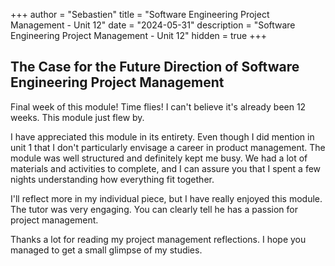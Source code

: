 +++
author = "Sebastien"
title = "Software Engineering Project Management - Unit 12"
date = "2024-05-31"
description = "Software Engineering Project Management - Unit 12"
hidden = true
+++

## The Case for the Future Direction of Software Engineering Project Management

Final week of this module! Time flies! I can't believe it's already been 12 weeks. This module just flew by.

I have appreciated this module in its entirety. Even though I did mention in unit 1 that I don't particularly envisage a career in product management. The module was well structured and definitely kept me busy. We had a lot of materials and activities to complete, and I can assure you that I spent a few nights understanding how everything fit together.

I'll reflect more in my individual piece, but I have really enjoyed this module. The tutor was very engaging. You can clearly tell he has a passion for project management.

Thanks a lot for reading my project management reflections. I hope you managed to get a small glimpse of my studies.
